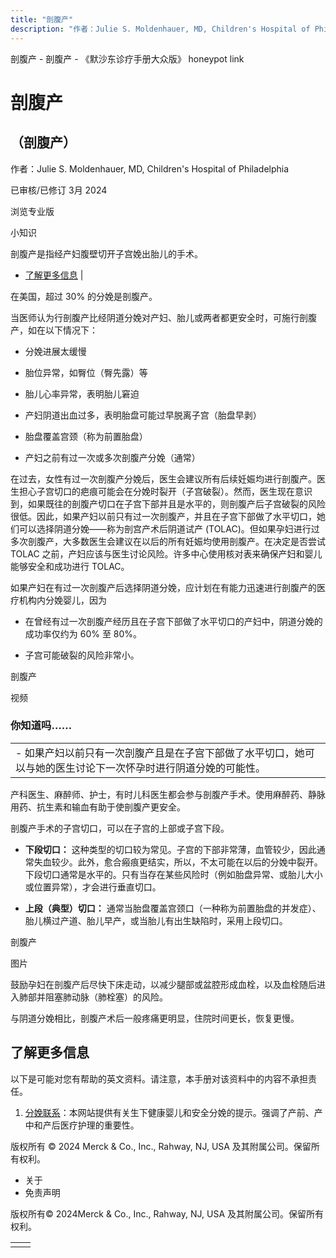```yaml
---
title: "剖腹产"
description: "作者：Julie S. Moldenhauer, MD, Children's Hospital of Philadelphia"
---
```


﻿剖腹产 \- 剖腹产 \- 《默沙东诊疗手册大众版》 honeypot link

# 剖腹产

## （剖腹产）

作者：Julie S. Moldenhauer, MD, Children's Hospital of Philadelphia

已审核/已修订 3月 2024

浏览专业版

小知识

剖腹产是指经产妇腹壁切开子宫娩出胎儿的手术。

- [了解更多信息](#了解更多信息_v26386892_zh) \|

在美国，超过 30% 的分娩是剖腹产。

当医师认为行剖腹产比经阴道分娩对产妇、胎儿或两者都更安全时，可施行剖腹产，如在以下情况下：

- 分娩进展太缓慢

- 胎位异常，如臀位（臀先露）等

- 胎儿心率异常，表明胎儿窘迫

- 产妇阴道出血过多，表明胎盘可能过早脱离子宫（胎盘早剥）

- 胎盘覆盖宫颈（称为前置胎盘）

- 产妇之前有过一次或多次剖腹产分娩（通常）


在过去，女性有过一次剖腹产分娩后，医生会建议所有后续妊娠均进行剖腹产。医生担心子宫切口的疤痕可能会在分娩时裂开（子宫破裂）。然而，医生现在意识到，如果既往的剖腹产切口在子宫下部并且是水平的，则剖腹产后子宫破裂的风险很低。因此，如果产妇以前只有过一次剖腹产，并且在子宫下部做了水平切口，她们可以选择阴道分娩——称为剖宫产术后阴道试产 (TOLAC)。但如果孕妇进行过多次剖腹产，大多数医生会建议在以后的所有妊娠均使用剖腹产。在决定是否尝试 TOLAC 之前，产妇应该与医生讨论风险。许多中心使用核对表来确保产妇和婴儿能够安全和成功进行 TOLAC。

如果产妇在有过一次剖腹产后选择阴道分娩，应计划在有能力迅速进行剖腹产的医疗机构内分娩婴儿，因为

- 在曾经有过一次剖腹产经历且在子宫下部做了水平切口的产妇中，阴道分娩的成功率仅约为 60% 至 80%。

- 子宫可能破裂的风险非常小。


剖腹产



视频

### 你知道吗……

|     |
| --- |
| - 如果产妇以前只有一次剖腹产且是在子宫下部做了水平切口，她可以与她的医生讨论下一次怀孕时进行阴道分娩的可能性。 |

产科医生、麻醉师、护士，有时儿科医生都会参与剖腹产手术。使用麻醉药、静脉用药、抗生素和输血有助于使剖腹产更安全。

剖腹产手术的子宫切口，可以在子宫的上部或子宫下段。

- **下段切口：** 这种类型的切口较为常见。子宫的下部非常薄，血管较少，因此通常失血较少。此外，愈合瘢痕更结实，所以，不太可能在以后的分娩中裂开。下段切口通常是水平的。只有当存在某些风险时（例如胎盘异常、或胎儿大小或位置异常），才会进行垂直切口。

- **上段（典型）切口：** 通常当胎盘覆盖宫颈口（一种称为前置胎盘的并发症）、胎儿横过产道、胎儿早产，或当胎儿有出生缺陷时，采用上段切口。


剖腹产



图片

鼓励孕妇在剖腹产后尽快下床走动，以减少腿部或盆腔形成血栓，以及血栓随后进入肺部并阻塞肺动脉（肺栓塞）的风险。

与阴道分娩相比，剖腹产术后一般疼痛更明显，住院时间更长，恢复更慢。

## 了解更多信息

以下是可能对您有帮助的英文资料。请注意，本手册对该资料中的内容不承担责任。

1. [分娩联系](https://nationalpartnership.org/childbirthconnection/)：本网站提供有关生下健康婴儿和安全分娩的提示。强调了产前、产中和产后医疗护理的重要性。




版权所有 © 2024
Merck & Co., Inc., Rahway, NJ, USA 及其附属公司。保留所有权利。

- 关于
- 免责声明

版权所有© 2024Merck & Co., Inc., Rahway, NJ, USA 及其附属公司。保留所有权利。

|     |     |
| --- | --- |
|  |  |